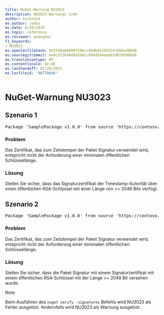 ```yaml
---
title: NuGet-Warnung NU3023
description: NU3023-Warnungs Code
author: mishra14
ms.author: jodou
ms.date: 8/16/2018
ms.topic: reference
ms.reviewer: anangaur
f1_keywords:
- NU3023
ms.openlocfilehash: 928f98a60990f296cc98db922025247b8bed08d9
ms.sourcegitcommit: ee6c3f203648a5561c809db54ebeb1d0f0598b68
ms.translationtype: MT
ms.contentlocale: de-DE
ms.lasthandoff: 01/26/2021
ms.locfileid: "98778646"
---
```

# <a name="nuget-warning-nu3023"></a>NuGet-Warnung NU3023

## <a name="scenario-1"></a>Szenario 1

<pre>Package 'SamplePackage v1.0.0' from source 'https://contoso.com/index.json': The timestamp certificate does not meet a minimum public key length requirement.</pre>

### <a name="issue"></a>Problem

Das Zertifikat, das zum Zeitstempel der Paket Signatur verwendet wird, entspricht nicht der Anforderung einer minimalen öffentlichen Schlüssellänge.


### <a name="solution"></a>Lösung

Stellen Sie sicher, dass das Signaturzertifikat der Timestamp-Autorität über einen öffentlichen RSA-Schlüssel mit einer Länge von >= 2048 Bits verfügt.



## <a name="scenario-2"></a>Szenario 2

<pre>Package 'SamplePackage v1.0.0' from source 'https://contoso.com/index.json': The primary signature's timestamp certificate does not meet a minimum public key length requirement.</pre>

### <a name="issue"></a>Problem

Das Zertifikat, das zum Zeitstempel der Paket Signatur verwendet wird, entspricht nicht der Anforderung einer minimalen öffentlichen Schlüssellänge.


### <a name="solution"></a>Lösung

Stellen Sie sicher, dass die Paket Signatur mit einem Signaturzertifikat mit einem öffentlichen RSA-Schlüssel mit der Länge >= 2048 Bit versehen wurde.


> [!Note]
> Beim Ausführen des `nuget verify -signatures` Befehls wird NU3023 als Fehler ausgelöst. Andernfalls wird NU3023 als Warnung ausgelöst.